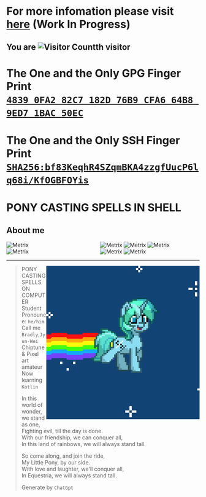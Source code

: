 <!-- # ~~For more infomation please visit [here](https://bradly0cjw.github.io/) (Desperate)~~<br> -->
# For more infomation please visit [here](https://bradly0cjw.vercel.app) (Work In Progress)<br>
## You are ![Visitor Count](https://profile-counter.glitch.me/bradly0cjw/count.svg)th visitor
# The One and the Only GPG Finger Print <br>[`4839 0FA2 82C7 182D 76B9 CFA6 64B8 9ED7 1BAC 50EC`](https://github.com/bradly0cjw.gpg)
# The One and the Only SSH Finger Print <br>[`SHA256:bf83KeqhR4SZqmBKA4zzgfUucP6lq68i/KfOGBFOYis`](https://github.com/bradly0cjw.keys)
# PONY CASTING SPELLS IN SHELL
## About me
<div width="100%" >
<img align="left" width="48.5%" alt="Metrix" src="https://gist.githubusercontent.com/bradly0cjw/32a40aa59e32ae0ce1e6d51aab042e4a/raw/general_L.svg">
<img width="48.5%" alt="Metrix" src="https://gist.githubusercontent.com/bradly0cjw/32a40aa59e32ae0ce1e6d51aab042e4a/raw/general_R.svg">
<img width="48.5%" alt="Metrix" src="https://gist.githubusercontent.com/bradly0cjw/32a40aa59e32ae0ce1e6d51aab042e4a/raw/achivement.svg">
<img height="1px" width="100%" alt="Metrix" src="https://gist.githubusercontent.com/bradly0cjw/32a40aa59e32ae0ce1e6d51aab042e4a/raw/629f1f4670883277077ed8ee3d444ea66919a0d5/PH.svg"></div>
<img align="left" width="48.5%" alt="Metrix" src="https://gist.githubusercontent.com/bradly0cjw/32a40aa59e32ae0ce1e6d51aab042e4a/raw/media.svg">
<img width="48.5%" alt="Metrix" src="https://gist.githubusercontent.com/bradly0cjw/32a40aa59e32ae0ce1e6d51aab042e4a/raw/top.svg">
<img height="1px" width="100%" alt="Metrix" src="https://gist.githubusercontent.com/bradly0cjw/32a40aa59e32ae0ce1e6d51aab042e4a/raw/629f1f4670883277077ed8ee3d444ea66919a0d5/PH.svg"></div>
<!-- [![Anurag's GitHub stats](https://github-readme-stats.vercel.app/api?username=bradly0cjw&show_icons=true&theme=radical&count_private=true)](https://github.com/anuraghazra/github-readme-stats)
[![Top Langs](https://github-readme-stats.vercel.app/api/top-langs/?username=anuraghazra&langs_count=8&theme=radical)](https://github.com/anuraghazra/github-readme-stats)<br> -->

*****


<img align="right" alt="Pony trot2" src="https://raw.githubusercontent.com/bradly0cjw/bradly0cjw.github.io/6a15ba267dff19688a2063ce6f4e69e2efc07eea/img/pony.gif">

> PONY CASTING SPELLS ON COMPUTER<br>
> Student<br>
> Pronounce: <code>he/him</code><br>
> Call me <code>Bradly</code>,<code>Jyun-Wei</code><br>
> Chiptune & Pixel art amateur <br>
> Now learning <code>Kotlin</code><br>
>  
> In this world of wonder, we stand as one,<br>
> Fighting evil, till the day is done.<br>
> With our friendship, we can conquer all,<br>
> In this land of rainbows, we will always stand tall.<br>
> 
> So come along, and join the ride,<br>
> My Little Pony, by our side.<br>
> With love and laughter, we'll conquer all,<br>
> In Equestria, we will always stand tall.<br>
> 
> Generate by <code>ChatGpt</code>
